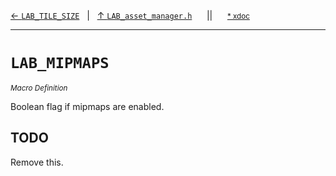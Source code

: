 [&#8592; `LAB_TILE_SIZE`](LAB_asset_manager.h--lab_tile_size.md)&nbsp;&nbsp;&nbsp;|&nbsp;&nbsp;&nbsp;[&#8593; `LAB_asset_manager.h`](LAB_asset_manager.h.md)&nbsp;&nbsp;&nbsp;&nbsp;&nbsp;&nbsp;||&nbsp;&nbsp;&nbsp;&nbsp;&nbsp;&nbsp;<small>[\* xdoc](../xdoc/LAB_asset_manager.h.xmd#L7)</small>
***

# `LAB_MIPMAPS`
<small>*Macro Definition*</small>  

Boolean flag if mipmaps are enabled.

## TODO

Remove this.


